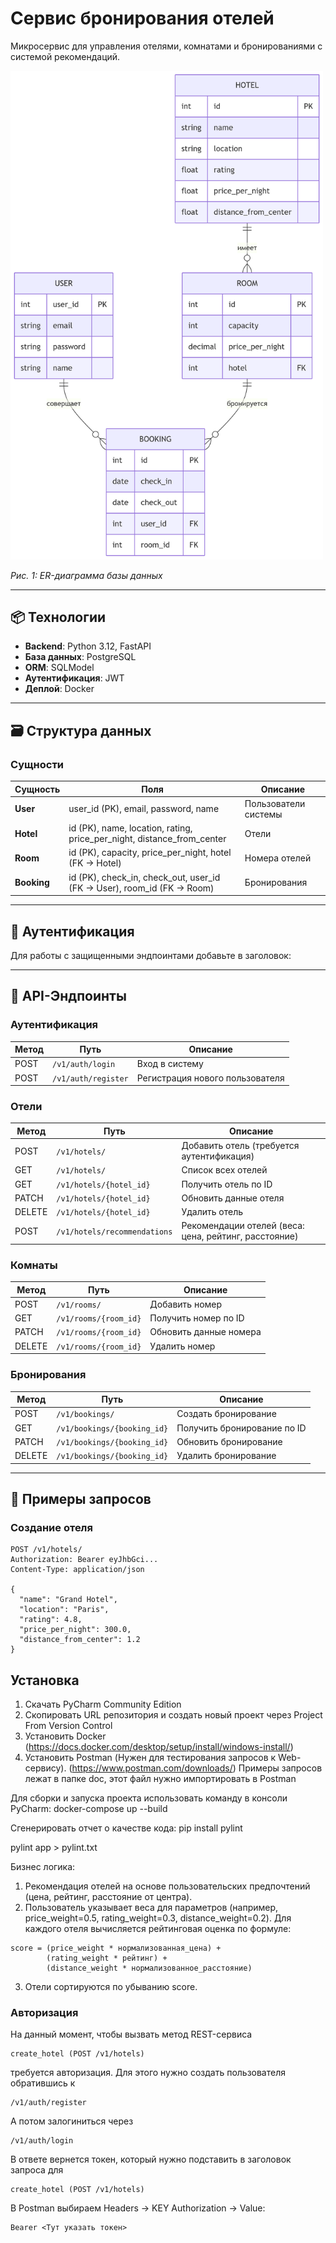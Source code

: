 # Сервис бронирования отелей

Микросервис для управления отелями, комнатами и бронированиями с системой рекомендаций.

<img src="/doc/er.png" width="500" alt="ER-диаграмма">

*Рис. 1: ER-диаграмма базы данных*

---

## 📦 Технологии
- **Backend**: Python 3.12, FastAPI
- **База данных**: PostgreSQL
- **ORM**: SQLModel
- **Аутентификация**: JWT
- **Деплой**: Docker

---

## 🗃 Структура данных

### Сущности
| Сущность      | Поля                                                                 | Описание                     |
|---------------|----------------------------------------------------------------------|------------------------------|
| **User**      | user_id (PK), email, password, name                                 | Пользователи системы         |
| **Hotel**     | id (PK), name, location, rating, price_per_night, distance_from_center | Отели                        |
| **Room**      | id (PK), capacity, price_per_night, hotel (FK → Hotel)              | Номера отелей                |
| **Booking**   | id (PK), check_in, check_out, user_id (FK → User), room_id (FK → Room) | Бронирования                |


---

## 🔐 Аутентификация
Для работы с защищенными эндпоинтами добавьте в заголовок:

---

## 📡 API-Эндпоинты

### Аутентификация
| Метод | Путь               | Описание                      |
|-------|--------------------|-------------------------------|
| POST  | `/v1/auth/login`   | Вход в систему                |
| POST  | `/v1/auth/register`| Регистрация нового пользователя |

### Отели
| Метод | Путь                   | Описание                      |
|-------|------------------------|-------------------------------|
| POST  | `/v1/hotels/`          | Добавить отель (требуется аутентификация) |
| GET   | `/v1/hotels/`          | Список всех отелей            |
| GET   | `/v1/hotels/{hotel_id}`| Получить отель по ID          |
| PATCH | `/v1/hotels/{hotel_id}`| Обновить данные отеля         |
| DELETE| `/v1/hotels/{hotel_id}`| Удалить отель                 |
| POST  | `/v1/hotels/recommendations` | Рекомендации отелей (веса: цена, рейтинг, расстояние) |

### Комнаты
| Метод | Путь                           | Описание                      |
|-------|--------------------------------|-------------------------------|
| POST  | `/v1/rooms/`                   | Добавить номер                |
| GET   | `/v1/rooms/{room_id}`          | Получить номер по ID          |
| PATCH | `/v1/rooms/{room_id}`          | Обновить данные номера        |
| DELETE| `/v1/rooms/{room_id}`          | Удалить номер                 |

### Бронирования
| Метод | Путь                   | Описание                      |
|-------|------------------------|-------------------------------|
| POST  | `/v1/bookings/`        | Создать бронирование          |
| GET   | `/v1/bookings/{booking_id}` | Получить бронирование по ID |
| PATCH | `/v1/bookings/{booking_id}` | Обновить бронирование      |
| DELETE| `/v1/bookings/{booking_id}` | Удалить бронирование      |

---

## 🚀 Примеры запросов

### Создание отеля
```http
POST /v1/hotels/
Authorization: Bearer eyJhbGci...
Content-Type: application/json

{
  "name": "Grand Hotel",
  "location": "Paris",
  "rating": 4.8,
  "price_per_night": 300.0,
  "distance_from_center": 1.2
}
```

##  Установка
1) Скачать PyCharm Community Edition
2) Скопировать URL репозитория и создать новый проект через Project From Version Control
3) Установить Docker (https://docs.docker.com/desktop/setup/install/windows-install/)
4) Установить Postman (Нужен для тестирования запросов к Web-сервису). (https://www.postman.com/downloads/)
Примеры запросов лежат в папке doc, этот файл нужно импортировать в Postman

Для сборки и запуска проекта использовать команду в консоли PyCharm:
docker-compose up --build

Сгенерировать отчет о качестве кода:
pip install pylint

pylint app > pylint.txt

Бизнес логика:
1) Рекомендация отелей на основе пользовательских предпочтений (цена, рейтинг, расстояние от центра).
2) Пользователь указывает веса для параметров (например, price_weight=0.5, rating_weight=0.3, distance_weight=0.2).
Для каждого отеля вычисляется рейтинговая оценка по формуле:
```
score = (price_weight * нормализованная_цена) + 
        (rating_weight * рейтинг) + 
        (distance_weight * нормализованное_расстояние)
```
3) Отели сортируются по убыванию score.

### Авторизация
На данный момент, чтобы вызвать метод REST-сервиса
```
create_hotel (POST /v1/hotels)
```
требуется авторизация. 
Для этого нужно создать пользователя обратившись к 
```
/v1/auth/register
```

А потом залогиниться через 
```
/v1/auth/login
```
В ответе вернется токен, который нужно подставить в заголовок запроса для
```
create_hotel (POST /v1/hotels)
```

В Postman выбираем Headers -> KEY Authorization -> Value:
```
Bearer <Тут указать токен>
```